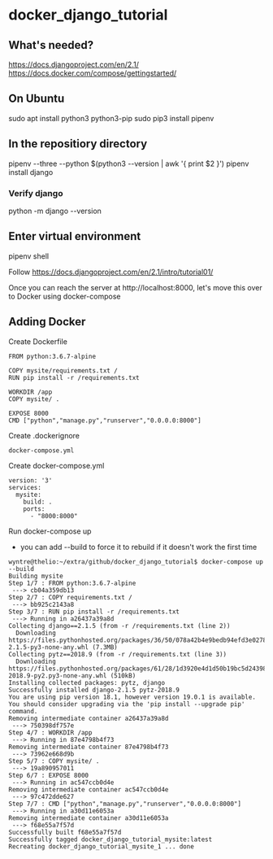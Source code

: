 # docker_django_tutorial

## What's needed?
https://docs.djangoproject.com/en/2.1/
https://docs.docker.com/compose/gettingstarted/

## On Ubuntu
sudo apt install python3 python3-pip
sudo pip3 install pipenv

## In the repositiory directory
pipenv --three --python $(python3 --version | awk '{ print $2 }')
pipenv install django

### Verify django
python -m django --version

## Enter virtual environment
pipenv shell

Follow https://docs.djangoproject.com/en/2.1/intro/tutorial01/

Once you can reach the server at http://localhost:8000, let's move this over to Docker using docker-compose

## Adding Docker
Create Dockerfile
```
FROM python:3.6.7-alpine

COPY mysite/requirements.txt /
RUN pip install -r /requirements.txt

WORKDIR /app
COPY mysite/ .

EXPOSE 8000
CMD ["python","manage.py","runserver","0.0.0.0:8000"]
```

Create .dockerignore
```
docker-compose.yml
```

Create docker-compose.yml
```
version: '3'
services:
  mysite:
    build: .
    ports:
      - "8000:8000"
```

Run docker-compose up
* you can add --build to force it to rebuild if it doesn't work the first time
```
wyntre@thelio:~/extra/github/docker_django_tutorial$ docker-compose up --build
Building mysite
Step 1/7 : FROM python:3.6.7-alpine
 ---> cb04a359db13
Step 2/7 : COPY requirements.txt /
 ---> bb925c2143a8
Step 3/7 : RUN pip install -r /requirements.txt
 ---> Running in a26437a39a8d
Collecting django==2.1.5 (from -r /requirements.txt (line 2))
  Downloading https://files.pythonhosted.org/packages/36/50/078a42b4e9bedb94efd3e0278c0eb71650ed9672cdc91bd5542953bec17f/Django-2.1.5-py3-none-any.whl (7.3MB)
Collecting pytz==2018.9 (from -r /requirements.txt (line 3))
  Downloading https://files.pythonhosted.org/packages/61/28/1d3920e4d1d50b19bc5d24398a7cd85cc7b9a75a490570d5a30c57622d34/pytz-2018.9-py2.py3-none-any.whl (510kB)
Installing collected packages: pytz, django
Successfully installed django-2.1.5 pytz-2018.9
You are using pip version 18.1, however version 19.0.1 is available.
You should consider upgrading via the 'pip install --upgrade pip' command.
Removing intermediate container a26437a39a8d
 ---> 750398df757e
Step 4/7 : WORKDIR /app
 ---> Running in 87e4798b4f73
Removing intermediate container 87e4798b4f73
 ---> 73962e668d9b
Step 5/7 : COPY mysite/ .
 ---> 19a890957011
Step 6/7 : EXPOSE 8000
 ---> Running in ac547ccb0d4e
Removing intermediate container ac547ccb0d4e
 ---> 97c472dde627
Step 7/7 : CMD ["python","manage.py","runserver","0.0.0.0:8000"]
 ---> Running in a30d11e6053a
Removing intermediate container a30d11e6053a
 ---> f68e55a7f57d
Successfully built f68e55a7f57d
Successfully tagged docker_django_tutorial_mysite:latest
Recreating docker_django_tutorial_mysite_1 ... done
```
